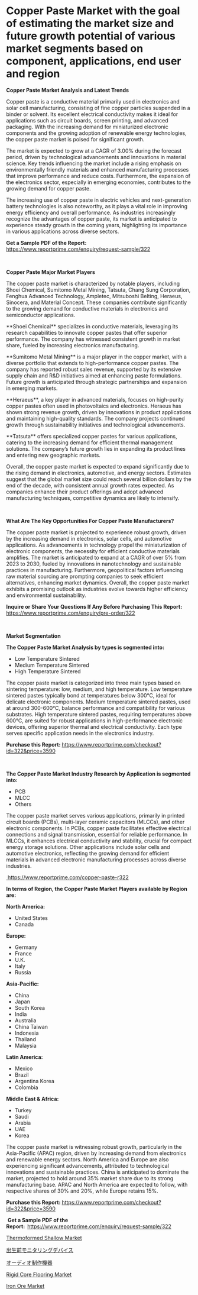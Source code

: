 <p><h1>Copper Paste Market with the goal of estimating the market size and future growth potential of various market segments based on component, applications, end user and region</h1></p><p><strong>Copper Paste Market Analysis and Latest Trends</strong></p>
<p><p>Copper paste is a conductive material primarily used in electronics and solar cell manufacturing, consisting of fine copper particles suspended in a binder or solvent. Its excellent electrical conductivity makes it ideal for applications such as circuit boards, screen printing, and advanced packaging. With the increasing demand for miniaturized electronic components and the growing adoption of renewable energy technologies, the copper paste market is poised for significant growth.</p><p>The market is expected to grow at a CAGR of 3.00% during the forecast period, driven by technological advancements and innovations in material science. Key trends influencing the market include a rising emphasis on environmentally friendly materials and enhanced manufacturing processes that improve performance and reduce costs. Furthermore, the expansion of the electronics sector, especially in emerging economies, contributes to the growing demand for copper paste.</p><p>The increasing use of copper paste in electric vehicles and next-generation battery technologies is also noteworthy, as it plays a vital role in improving energy efficiency and overall performance. As industries increasingly recognize the advantages of copper paste, its market is anticipated to experience steady growth in the coming years, highlighting its importance in various applications across diverse sectors.</p></p>
<p><strong>Get a Sample PDF of the Report:&nbsp;</strong> <a href="https://www.reportprime.com/enquiry/request-sample/322">https://www.reportprime.com/enquiry/request-sample/322</a></p>
<p>&nbsp;</p>
<p><strong>Copper Paste Major Market Players</strong></p>
<p><p>The copper paste market is characterized by notable players, including Shoei Chemical, Sumitomo Metal Mining, Tatsuta, Chang Sung Corporation, Fenghua Advanced Technology, Ampletec, Mitsuboshi Belting, Heraeus, Sinocera, and Material Concept. These companies contribute significantly to the growing demand for conductive materials in electronics and semiconductor applications.</p><p>**Shoei Chemical** specializes in conductive materials, leveraging its research capabilities to innovate copper pastes that offer superior performance. The company has witnessed consistent growth in market share, fueled by increasing electronics manufacturing.</p><p>**Sumitomo Metal Mining** is a major player in the copper market, with a diverse portfolio that extends to high-performance copper pastes. The company has reported robust sales revenue, supported by its extensive supply chain and R&D initiatives aimed at enhancing paste formulations. Future growth is anticipated through strategic partnerships and expansion in emerging markets.</p><p>**Heraeus**, a key player in advanced materials, focuses on high-purity copper pastes often used in photovoltaics and electronics. Heraeus has shown strong revenue growth, driven by innovations in product applications and maintaining high-quality standards. The company projects continued growth through sustainability initiatives and technological advancements.</p><p>**Tatsuta** offers specialized copper pastes for various applications, catering to the increasing demand for efficient thermal management solutions. The company’s future growth lies in expanding its product lines and entering new geographic markets.</p><p>Overall, the copper paste market is expected to expand significantly due to the rising demand in electronics, automotive, and energy sectors. Estimates suggest that the global market size could reach several billion dollars by the end of the decade, with consistent annual growth rates expected. As companies enhance their product offerings and adopt advanced manufacturing techniques, competitive dynamics are likely to intensify.</p></p>
<p>&nbsp;</p>
<p><strong>What Are The Key Opportunities For Copper Paste Manufacturers?</strong></p>
<p><p>The copper paste market is projected to experience robust growth, driven by the increasing demand in electronics, solar cells, and automotive applications. As advancements in technology propel the miniaturization of electronic components, the necessity for efficient conductive materials amplifies. The market is anticipated to expand at a CAGR of over 5% from 2023 to 2030, fueled by innovations in nanotechnology and sustainable practices in manufacturing. Furthermore, geopolitical factors influencing raw material sourcing are prompting companies to seek efficient alternatives, enhancing market dynamics. Overall, the copper paste market exhibits a promising outlook as industries evolve towards higher efficiency and environmental sustainability.</p></p>
<p><strong>Inquire or Share Your Questions If Any Before Purchasing This Report:</strong> <a href="https://www.reportprime.com/enquiry/pre-order/322">https://www.reportprime.com/enquiry/pre-order/322</a></p>
<p>&nbsp;</p>
<p><strong>Market Segmentation</strong></p>
<p><strong>The Copper Paste Market Analysis by types is segmented into:</strong></p>
<p><ul><li>Low Temperature Sintered</li><li>Medium Temperature Sintered</li><li>High Temperature Sintered</li></ul></p>
<p><p>The copper paste market is categorized into three main types based on sintering temperature: low, medium, and high temperature. Low temperature sintered pastes typically bond at temperatures below 300°C, ideal for delicate electronic components. Medium temperature sintered pastes, used at around 300-600°C, balance performance and compatibility for various substrates. High temperature sintered pastes, requiring temperatures above 600°C, are suited for robust applications in high-performance electronic devices, offering superior thermal and electrical conductivity. Each type serves specific application needs in the electronics industry.</p></p>
<p><strong>Purchase this Report:&nbsp;</strong><a href="https://www.reportprime.com/checkout?id=322&price=3590">https://www.reportprime.com/checkout?id=322&price=3590</a></p>
<p>&nbsp;</p>
<p><strong>The Copper Paste Market Industry Research by Application is segmented into:</strong></p>
<p><ul><li>PCB</li><li>MLCC</li><li>Others</li></ul></p>
<p><p>The copper paste market serves various applications, primarily in printed circuit boards (PCBs), multi-layer ceramic capacitors (MLCCs), and other electronic components. In PCBs, copper paste facilitates effective electrical connections and signal transmission, essential for reliable performance. In MLCCs, it enhances electrical conductivity and stability, crucial for compact energy storage solutions. Other applications include solar cells and automotive electronics, reflecting the growing demand for efficient materials in advanced electronic manufacturing processes across diverse industries.</p></p>
<p><a href="https://www.reportprime.com/copper-paste-r322">&nbsp;https://www.reportprime.com/copper-paste-r322</a></p>
<p><strong>In terms of Region, the Copper Paste Market Players available by Region are:</strong></p>
<p>
    <p> <strong> North America: </strong>
        <ul>
            <li>United States</li>
            <li>Canada</li>
        </ul>
        </p> 
    <p> <strong> Europe: </strong>
        <ul>
            <li>Germany</li>
            <li>France</li>
            <li>U.K.</li>
            <li>Italy</li>
            <li>Russia</li>
        </ul>
        </p> 
    <p> <strong> Asia-Pacific: </strong>
        <ul>
            <li>China</li>
            <li>Japan</li>
            <li>South Korea</li>
            <li>India</li>
            <li>Australia</li>
            <li>China Taiwan</li>
            <li>Indonesia</li>
            <li>Thailand</li>
            <li>Malaysia</li>
        </ul>
        </p> 
    <p> <strong> Latin America: </strong>
        <ul>
            <li>Mexico</li>
            <li>Brazil</li>
            <li>Argentina Korea</li>
            <li>Colombia</li>
        </ul>
        </p> 
    <p> <strong> Middle East & Africa: </strong>
        <ul>
            <li>Turkey</li>
            <li>Saudi</li>
            <li>Arabia</li>
            <li>UAE</li>
            <li>Korea</li>
        </ul>
    </p>
    </p>
<p><p>The copper paste market is witnessing robust growth, particularly in the Asia-Pacific (APAC) region, driven by increasing demand from electronics and renewable energy sectors. North America and Europe are also experiencing significant advancements, attributed to technological innovations and sustainable practices. China is anticipated to dominate the market, projected to hold around 35% market share due to its strong manufacturing base. APAC and North America are expected to follow, with respective shares of 30% and 20%, while Europe retains 15%.</p></p>
<p><strong>Purchase this Report: </strong><a href="https://www.reportprime.com/checkout?id=322&price=3590">https://www.reportprime.com/checkout?id=322&price=3590</a></p>
<p>&nbsp;<strong>Get a Sample PDF of the Report:&nbsp;&nbsp;</strong><a href="https://www.reportprime.com/enquiry/request-sample/322">https://www.reportprime.com/enquiry/request-sample/322</a></p>
<p><strong></strong></p>
<p><p><a href="https://www.linkedin.com/pulse/emerging-thermoformed-shallow-market-opportunities-analysis-sxzje?trackingId=aiYLS2uqREa4562sfImQXQ%3D%3D">Thermoformed Shallow Market</a></p><p><a href="https://medium.com/@manuelmann1976/%E5%A6%8A%E5%A8%A0%E5%89%8D%E3%83%A2%E3%83%8B%E3%82%BF%E3%83%AA%E3%83%B3%E3%82%B0%E3%83%87%E3%83%90%E3%82%A4%E3%82%B9%E5%B8%82%E5%A0%B4-%E3%82%B0%E3%83%AD%E3%83%BC%E3%83%90%E3%83%AB%E5%B8%82%E5%A0%B4%E3%81%AE%E6%B4%9E%E5%AF%9F%E3%81%A8%E5%9C%B0%E5%9F%9F%E5%88%86%E6%9E%90-2024-2031-5e4afdcc92d9">出生前モニタリングデバイス</a></p><p><a href="https://medium.com/@melliestracke2023/%E3%82%AA%E3%83%BC%E3%83%87%E3%82%A3%E3%82%AA%E8%A3%BD%E5%93%81%E5%B8%82%E5%A0%B4%E3%81%AE%E4%BA%88%E6%B8%AC-%E5%B8%82%E5%A0%B4%E5%8B%95%E5%90%91-%E3%81%9D%E3%81%97%E3%81%A6%E5%BD%B1%E9%9F%BF%E5%88%86%E6%9E%90-2024%E5%B9%B4-2031%E5%B9%B4-37998ac5b122">オーディオ制作機器</a></p><p><a href="https://medium.com/@lottierunte1948/rigid-core-flooring-market-global-market-trends-and-market-forecast-2024-2031-517c20db9dbd">Rigid Core Flooring Market</a></p><p><a href="https://github.com/RichRobinson5/Market-Research-Report-List-6/blob/main/iron-ore-market.md">Iron Ore Market</a></p></p>